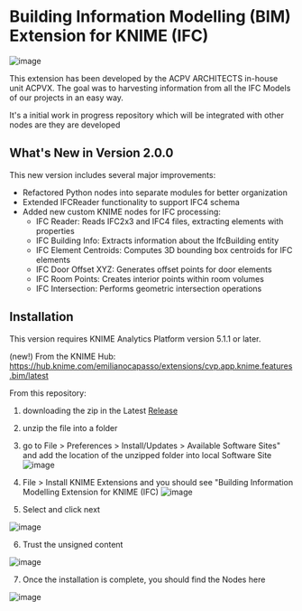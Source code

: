 # Building Information Modelling (BIM) Extension for KNIME (IFC)

  
![image](https://github.com/acpvarchitects/CVP.App.Knime.BIM/assets/26569178/f3c38376-4329-4d02-94d6-4d91beb9969f)



This extension has been developed by the ACPV ARCHITECTS in-house unit ACPVX. The goal was to harvesting information from all the IFC Models of our projects in an easy way.

It's a initial work in progress repository which will be integrated with other nodes are they are developed

## What's New in Version 2.0.0

This new version includes several major improvements:

- Refactored Python nodes into separate modules for better organization
- Extended IFCReader functionality to support IFC4 schema
- Added new custom KNIME nodes for IFC processing:
  - IFC Reader: Reads IFC2x3 and IFC4 files, extracting elements with properties
  - IFC Building Info: Extracts information about the IfcBuilding entity
  - IFC Element Centroids: Computes 3D bounding box centroids for IFC elements
  - IFC Door Offset XYZ: Generates offset points for door elements
  - IFC Room Points: Creates interior points within room volumes
  - IFC Intersection: Performs geometric intersection operations

## Installation

This version requires KNIME Analytics Platform version 5.1.1 or later.

(new!) From the KNIME Hub: https://hub.knime.com/emilianocapasso/extensions/cvp.app.knime.features.bim/latest

From this repository:
1. downloading the zip in the Latest [Release](https://github.com/acpvarchitects/CVP.App.Knime.BIM/releases/tag/1.0.0)
2. unzip the file into a folder
3. go to File > Preferences > Install/Updates > Available Software Sites" and add the location of the unzipped folder into local Software Site
 ![image](https://github.com/acpvarchitects/CVP.App.Knime.BIM/assets/26569178/7a502a45-2fd3-4bff-80b1-6d7e8dca3264)
4. File > Install KNIME Extensions and you should see "Building Information Modelling Extension for KNIME (IFC) 
   ![image](https://github.com/acpvarchitects/CVP.App.Knime.BIM/assets/26569178/f7affae4-5a6a-4687-a0a3-822bc522c53f)
   
5. Select and click next
   
 ![image](https://github.com/acpvarchitects/CVP.App.Knime.BIM/assets/26569178/05c9a46d-e1c8-4b04-82b1-4d6d29a7828a)
 
6. Trust the unsigned content

 ![image](https://github.com/acpvarchitects/CVP.App.Knime.BIM/assets/26569178/e3c37f66-da80-4341-a3f4-f4296c94605f)
 
7. Once the installation is complete, you should find the Nodes here

![image](https://github.com/acpvarchitects/CVP.App.Knime.BIM/assets/26569178/383d618c-9230-4276-9895-e1b2f63e5777)

